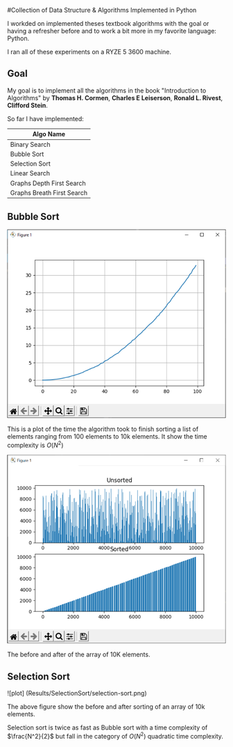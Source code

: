 #Collection of Data Structure & Algorithms Implemented in Python

I workded on implemented theses textbook algorithms with the goal 
or having a refresher before and to work a bit more in my 
favorite language: Python.

I ran all of these experiments on a RYZE 5 3600 machine.

## Goal

My goal is to implement all the algorithms in the book "Introduction to Algorithms" by 
**Thomas H. Cormen**, **Charles E Leiserson**, **Ronald L. Rivest**, **Clifford Stein**.

So far I have implemented:

| Algo Name |
| --------- |
| Binary Search |
| Bubble Sort |
| Selection Sort |
| Linear Search |
| Graphs Depth First Search|
| Graphs Breath First Search|


## Bubble Sort

![Run time](Results/Bubblesort/Steps-per-run-of-N-elements-png.png)

This is a plot of the time the algorithm took to finish sorting a list of
elements ranging from 100 elements to 10k elements. It show the time complexity is $O(N^2)$

![Bubble unsorted and sorted](Results/Bubblesort/figure.png)

The before and after of the array of 10K elements.

## Selection Sort

![plot] (Results/SelectionSort/selection-sort.png)

The above figure show the before and after sorting of an array of 10k elements.

Selection sort is twice as fast as Bubble sort with a time complexity of $\frac{N^2}{2}$ but fall 
in the category of $O(N^2)$ quadratic time complexity. 